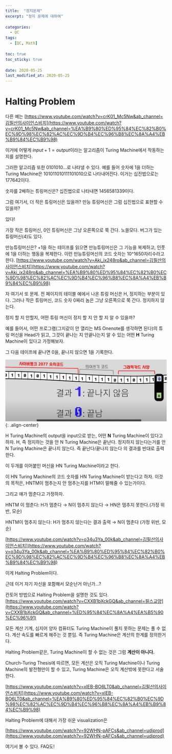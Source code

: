 ```yaml
---
title:  "정지문제"
excerpt: "정지 문제에 대하여"

categories:
  - QC
tags:
  - [QC, Math]

toc: true
toc_sticky: true
 
date: 2020-05-25
last_modified_at: 2020-05-25
---
```


# Halting Problem

다른 예는 [https://www.youtube.com/watch?v=crK01_Mc5Nw&ab_channel=김필산의사이언스비치](https://www.youtube.com/watch?v=crK01_Mc5Nw&ab_channel=%EA%B9%80%ED%95%84%EC%82%B0%EC%9D%98%EC%82%AC%EC%9D%B4%EC%96%B8%EC%8A%A4%EB%B9%84%EC%B9%98)

이거에 어떻게 $input+1=output$이라는 알고리즘이 Turing Machine에서 작동하는지를 설명한다.

그러한 알고리즘 또한 0101010...로 나타낼 수 있다. 예를 들어 숫자에 1을 더하는 Turing Machine은 101011010111101010으로 나타내어진다. 이거는 십진법으로는 177642이다.

숫자를 2배하는 튜링머신은? 십진법으로 나타내면 1456581339이다.

그럼 여기서, 더 작은 튜링머신은 있을까? 만능 튜링머신은 그럼 십진법으로 표현할 수 있을까?

있다!

가장 작은 튜링머신, 0인 튜링머신은 그냥 오른쪽으로 쭉 간다. 노쓸모다. 버그가 있는 튜링머신(4)도 있다.

만능튜링머신은? +1을 하는 테이프를 읽으면 만능튜링머신은 그 기능을 복제하고, 인풋에 1을 더하는 행동을 복제한다. 이런 만능튜링머신의 코드 숫자는 10^1650자리수라고 한다. [https://www.youtube.com/watch?v=Aki_ix248ro&ab_channel=김필산의사이언스비치](https://www.youtube.com/watch?v=Aki_ix248ro&ab_channel=%EA%B9%80%ED%95%84%EC%82%B0%EC%9D%98%EC%82%AC%EC%9D%B4%EC%96%B8%EC%8A%A4%EB%B9%84%EC%B9%98)

자 여기서 또 문제. 전 페이지의 테이블 예에서 나온 튜링 머신은 H, 정지하는 부분이 있다. 그러나 작은 튜링머신, 코드 숫자 0짜리 놈은 그냥 오른쪽으로 쭉 간다. 정지하지 않는다.

정지 할 지 안할지, 어떤 튜링 머신이 정지 할 지 안 할 지 알 수 있을까?

예를 들어서, 어떤 프로그램(그지같이 안 열리는 MS Onenote를 생각하면 된다)의 튜링 머신을 Head가 읽고, 그것이 끝나는 지 안끝나는지 알 수 있는 어떤 **H** Turing Machine이 있다고 가정해보자.

그 다음 테이프에 끝나면 0을, 끝나지 않으면 1을 기록한다.

![image](assets\my_images\HaltingProblem.png){: .align-center}


H Turing Machine의 output을 input으로 받는, 어떤 **N** Turing Machine이 있다고 하자. H, 즉 정지하는 것을 안 N Turing Machine은 끝난다. 정지하지 않는다는거를 안 N Turing Machine은 끝나지 않는다. 즉 끝난다/끝나지 않는다 의 결과를 반대로 출력한다.

이 두개를 이어붙인 머신을 HN Turing Machine이라고 한다.

이 HN Turing Machine의 코드 숫자를 HN Turing Machine이 받는다고 하자. 이것의 목적은, HNTM이 멈추는지 안 멈추는지를 HTM이 말해줄 수 있는가이다. 

그리고 얘가 멈춘다고 가정하자.

HNTM 이 멈춘다: H가 멈춘다 → N이 멈추지 않는다 → HN은 멈추지 못한다.(가정 위반, 모순)

HNTM이 멈추지 않는다: H가 멈추지 않는다는 결과 출력 → N이 멈춘다 (가정 위반, 모순)

[https://www.youtube.com/watch?v=o34u3Ya_00k&ab_channel=김필산의사이언스비치](https://www.youtube.com/watch?v=o34u3Ya_00k&ab_channel=%EA%B9%80%ED%95%84%EC%82%B0%EC%9D%98%EC%82%AC%EC%9D%B4%EC%96%B8%EC%8A%A4%EB%B9%84%EC%B9%98)

이게 Halting Problem이다.

근데 이거 자기 자신을 포함해서 모순난거 아닌가...?

칸토어 방법으로 Halting Problem을 설명한 것도 있다. [https://www.youtube.com/watch?v=CXXB1bXckGQ&ab_channel=필스교양](https://www.youtube.com/watch?v=CXXB1bXckGQ&ab_channel=%ED%95%84%EC%8A%A4%EA%B5%90%EC%96%91)

모든 계산 기계, 심지어 양자 컴퓨터도 Turing Machine이 풀지 못하는 문제는 풀 수 없다. 계산 속도를 빠르게 해주는 것 뿐임. 즉 Turing Machine은 계산의 한계를 정의한거다.

Halting Problem같은, Turing Machine이 할 수 없는 것은 그럼 **계산이 아니다.**

Church-Turing Thesis에 따르면, 모든 계산은 오직 Turing Machine이나 Turing Machine의 발전형만이 할 수 있고, Turing Machine은 오직 계산밖에 못한다고 서술한다.

[https://www.youtube.com/watch?v=xIEB-BO6LT0&ab_channel=김필산의사이언스비치](https://www.youtube.com/watch?v=xIEB-BO6LT0&ab_channel=%EA%B9%80%ED%95%84%EC%82%B0%EC%9D%98%EC%82%AC%EC%9D%B4%EC%96%B8%EC%8A%A4%EB%B9%84%EC%B9%98)

Halting Problem에 대해서 가장 쉬운 visualization은

[https://www.youtube.com/watch?v=92WHN-pAFCs&ab_channel=udiprod](https://www.youtube.com/watch?v=92WHN-pAFCs&ab_channel=udiprod)

여기서 볼 수 있다. FAQ도!